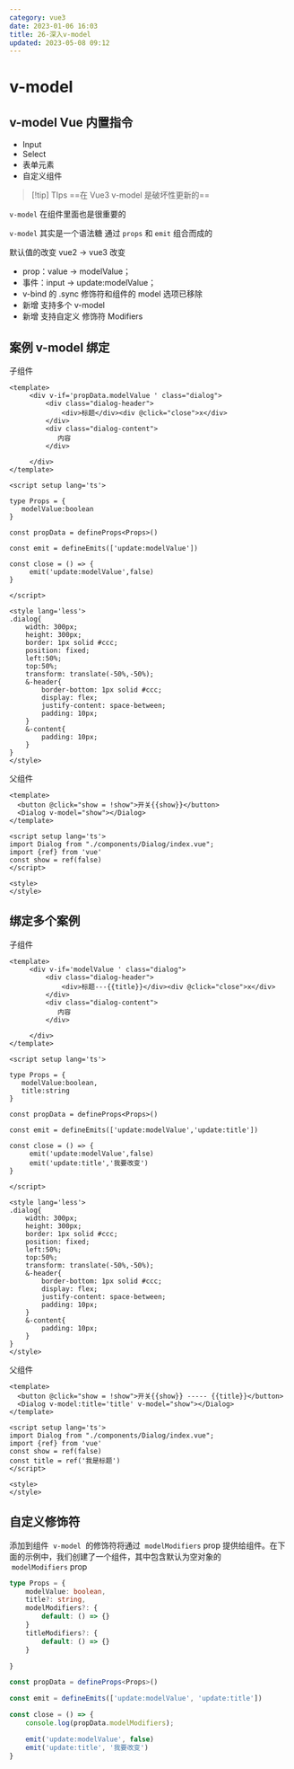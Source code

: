 ```yaml
---
category: vue3
date: 2023-01-06 16:03
title: 26-深入v-model
updated: 2023-05-08 09:12
---
```


# v-model

## v-model Vue 内置指令

- Input
- Select
- 表单元素
- 自定义组件

> [!tip] TIps
> ==在 Vue3 v-model 是破坏性更新的==

`v-model` 在组件里面也是很重要的

`v-model` 其实是一个语法糖 通过 `props` 和 `emit` 组合而成的

默认值的改变
vue2 → vue3 改变

- prop：value -> modelValue；
- 事件：input -> update:modelValue；
- v-bind 的 .sync 修饰符和组件的 model 选项已移除
- 新增 支持多个 v-model
- 新增 支持自定义 修饰符 Modifiers

## 案例 v-model 绑定

子组件

```vue
<template>
     <div v-if='propData.modelValue ' class="dialog">
         <div class="dialog-header">
             <div>标题</div><div @click="close">x</div>
         </div>
         <div class="dialog-content">
            内容
         </div>

     </div>
</template>

<script setup lang='ts'>

type Props = {
   modelValue:boolean
}

const propData = defineProps<Props>()

const emit = defineEmits(['update:modelValue'])

const close = () => {
     emit('update:modelValue',false)
}

</script>

<style lang='less'>
.dialog{
    width: 300px;
    height: 300px;
    border: 1px solid #ccc;
    position: fixed;
    left:50%;
    top:50%;
    transform: translate(-50%,-50%);
    &-header{
        border-bottom: 1px solid #ccc;
        display: flex;
        justify-content: space-between;
        padding: 10px;
    }
    &-content{
        padding: 10px;
    }
}
</style>
```

父组件

```vue
<template>
  <button @click="show = !show">开关{{show}}</button>
  <Dialog v-model="show"></Dialog>
</template>

<script setup lang='ts'>
import Dialog from "./components/Dialog/index.vue";
import {ref} from 'vue'
const show = ref(false)
</script>

<style>
</style>
```

## 绑定多个案例

子组件

```vue
<template>
     <div v-if='modelValue ' class="dialog">
         <div class="dialog-header">
             <div>标题---{{title}}</div><div @click="close">x</div>
         </div>
         <div class="dialog-content">
            内容
         </div>

     </div>
</template>

<script setup lang='ts'>

type Props = {
   modelValue:boolean,
   title:string
}

const propData = defineProps<Props>()

const emit = defineEmits(['update:modelValue','update:title'])

const close = () => {
     emit('update:modelValue',false)
     emit('update:title','我要改变')
}

</script>

<style lang='less'>
.dialog{
    width: 300px;
    height: 300px;
    border: 1px solid #ccc;
    position: fixed;
    left:50%;
    top:50%;
    transform: translate(-50%,-50%);
    &-header{
        border-bottom: 1px solid #ccc;
        display: flex;
        justify-content: space-between;
        padding: 10px;
    }
    &-content{
        padding: 10px;
    }
}
</style>
```

父组件

```vue
<template>
  <button @click="show = !show">开关{{show}} ----- {{title}}</button>
  <Dialog v-model:title='title' v-model="show"></Dialog>
</template>

<script setup lang='ts'>
import Dialog from "./components/Dialog/index.vue";
import {ref} from 'vue'
const show = ref(false)
const title = ref('我是标题')
</script>

<style>
</style>
```

## 自定义修饰符

添加到组件  `v-model`  的修饰符将通过  `modelModifiers` prop 提供给组件。在下面的示例中，我们创建了一个组件，其中包含默认为空对象的  `modelModifiers` prop

```ts
type Props = {
    modelValue: boolean,
    title?: string,
    modelModifiers?: {
        default: () => {}
    }
    titleModifiers?: {
        default: () => {}
    }

}

const propData = defineProps<Props>()

const emit = defineEmits(['update:modelValue', 'update:title'])

const close = () => {
    console.log(propData.modelModifiers);

    emit('update:modelValue', false)
    emit('update:title', '我要改变')
}
```